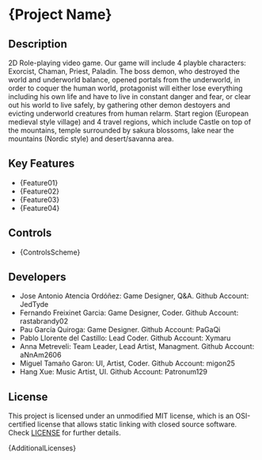 # {Project Name}

## Description

2D Role-playing video game. Our game will include 4 playble characters: Exorcist, Chaman, Priest, Paladin.
The boss demon, who destroyed the world and underworld balance, opened portals from the underworld, 
in order to coquer the human world, protagonist will either lose everything including his own life and have
to live in constant danger and fear, or clear out his world to live safely, by gathering other demon destoyers and
evicting underworld creatures from human relarm. Start region (European medieval style village) and 4 travel 
regions, which include Castle on top of the mountains, temple surrounded by sakura blossoms, lake near the 
mountains (Nordic style) and desert/savanna area. 


## Key Features

 - {Feature01}
 - {Feature02}
 - {Feature03}
 - {Feature04}
 
## Controls

 - {ControlsScheme}

## Developers

 - Jose Antonio Atencia Ordóñez: Game Designer, Q&A.
   Github Account: JedTyde
 - Fernando Freixinet Garcia: Game Designer, Coder.
   Github Account: rastabrandy02
 - Pau García Quiroga: Game Designer.
   Github Account: PaGaQi
 - Pablo Llorente del Castillo: Lead Coder.
   Github Account: Xymaru
 - Anna Metreveli: Team Leader, Lead Artist, Managment.
   Github Account: aNnAm2606
 - Miguel Tamaño Garon: UI, Artist, Coder.
   Github Account: migon25
 - Hang Xue: Music Artist, UI.
   Github Account: Patronum129


## License

This project is licensed under an unmodified MIT license, which is an OSI-certified license that allows static linking with closed source software. Check [LICENSE](LICENSE) for further details.

{AdditionalLicenses}
